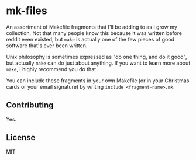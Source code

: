 # mk-files

An assortment of Makefile fragments that I'll be adding to as I grow my collection. Not that many people know this because it was written before reddit even existed, but `make` is actually one of the few pieces of good software that's ever been written.

Unix philosophy is sometimes expressed as "do one thing, and do it good", but actually `make` can do just about anything. If you want to learn more about `make`, I highly recommend you do that.

You can include these fragments in your own Makefile (or in your Christmas cards or your email signature) by writing `include <fragment-name>.mk`.

## Contributing

Yes.

## License

MIT

